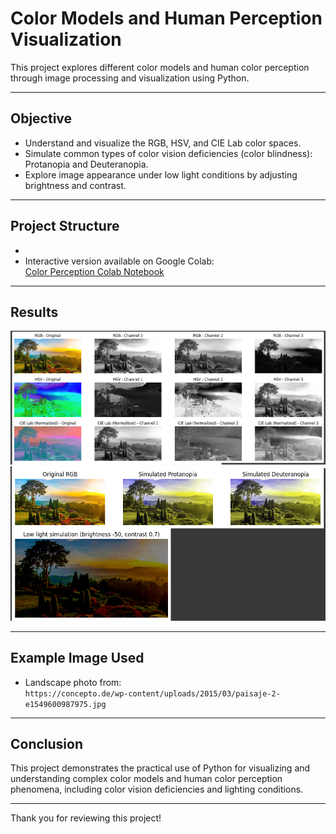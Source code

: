 # Color Models and Human Perception Visualization

This project explores different color models and human color perception through image processing and visualization using Python.

---

## Objective

- Understand and visualize the RGB, HSV, and CIE Lab color spaces.  
- Simulate common types of color vision deficiencies (color blindness): Protanopia and Deuteranopia.  
- Explore image appearance under low light conditions by adjusting brightness and contrast.

---

## Project Structure

- 
- Interactive version available on Google Colab:  
  [Color Perception Colab Notebook](https://colab.research.google.com/drive/1tMutmQAVRGfEBTxtwH-w1X7FVqgyrmmT?usp=sharing)

---

## Results

![alt text](image.png)
![alt text](image-1.png)

---

## Example Image Used

- Landscape photo from:  
  `https://concepto.de/wp-content/uploads/2015/03/paisaje-2-e1549600987975.jpg`

---

## Conclusion

This project demonstrates the practical use of Python for visualizing and understanding complex color models and human color perception phenomena, including color vision deficiencies and lighting conditions.

---

Thank you for reviewing this project!
